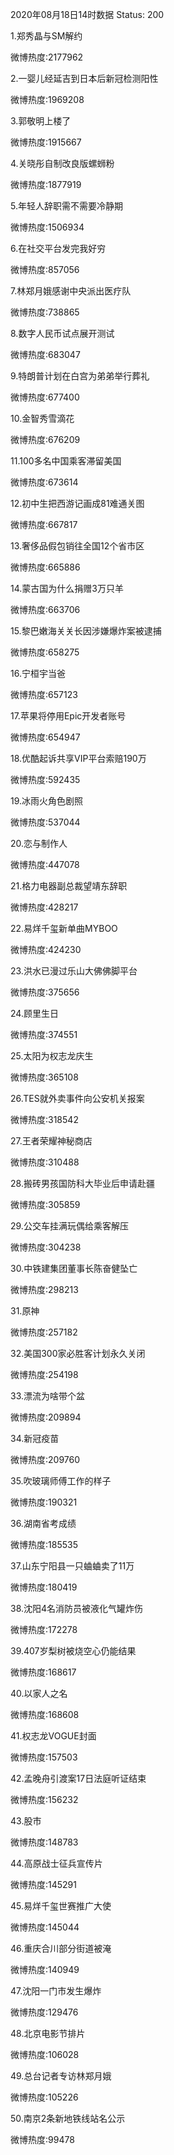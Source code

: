 2020年08月18日14时数据
Status: 200

1.郑秀晶与SM解约

微博热度:2177962

2.一婴儿经延吉到日本后新冠检测阳性

微博热度:1969208

3.郭敬明上楼了

微博热度:1915667

4.关晓彤自制改良版螺蛳粉

微博热度:1877919

5.年轻人辞职需不需要冷静期

微博热度:1506934

6.在社交平台发完我好穷

微博热度:857056

7.林郑月娥感谢中央派出医疗队

微博热度:738865

8.数字人民币试点展开测试

微博热度:683047

9.特朗普计划在白宫为弟弟举行葬礼

微博热度:677400

10.金智秀雪滴花

微博热度:676209

11.100多名中国乘客滞留美国

微博热度:673614

12.初中生把西游记画成81难通关图

微博热度:667817

13.奢侈品假包销往全国12个省市区

微博热度:665886

14.蒙古国为什么捐赠3万只羊

微博热度:663706

15.黎巴嫩海关关长因涉嫌爆炸案被逮捕

微博热度:658275

16.宁桓宇当爸

微博热度:657123

17.苹果将停用Epic开发者账号

微博热度:654947

18.优酷起诉共享VIP平台索赔190万

微博热度:592435

19.冰雨火角色剧照

微博热度:537044

20.恋与制作人

微博热度:447078

21.格力电器副总裁望靖东辞职

微博热度:428217

22.易烊千玺新单曲MYBOO

微博热度:424230

23.洪水已漫过乐山大佛佛脚平台

微博热度:375656

24.顾里生日

微博热度:374551

25.太阳为权志龙庆生

微博热度:365108

26.TES就外卖事件向公安机关报案

微博热度:318542

27.王者荣耀神秘商店

微博热度:310488

28.搬砖男孩国防科大毕业后申请赴疆

微博热度:305859

29.公交车挂满玩偶给乘客解压

微博热度:304238

30.中铁建集团董事长陈奋健坠亡

微博热度:298213

31.原神

微博热度:257182

32.美国300家必胜客计划永久关闭

微博热度:254198

33.漂流为啥带个盆

微博热度:209894

34.新冠疫苗

微博热度:209760

35.吹玻璃师傅工作的样子

微博热度:190321

36.湖南省考成绩

微博热度:185535

37.山东宁阳县一只蛐蛐卖了11万

微博热度:180419

38.沈阳4名消防员被液化气罐炸伤

微博热度:172278

39.407岁梨树被烧空心仍能结果

微博热度:168617

40.以家人之名

微博热度:168608

41.权志龙VOGUE封面

微博热度:157503

42.孟晚舟引渡案17日法庭听证结束

微博热度:156232

43.股市

微博热度:148783

44.高原战士征兵宣传片

微博热度:145291

45.易烊千玺世赛推广大使

微博热度:145044

46.重庆合川部分街道被淹

微博热度:140949

47.沈阳一门市发生爆炸

微博热度:129476

48.北京电影节排片

微博热度:106028

49.总台记者专访林郑月娥

微博热度:105226

50.南京2条新地铁线站名公示

微博热度:99478

